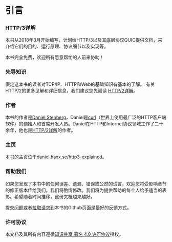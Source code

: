 # 引言
### HTTP/3详解

本书从2018年3月开始编写，计划给HTTP/3以及其底层协议QUIC提供文档，来介绍它们的目的、运行原理、协议细节以及实现等。

本书完全免费，欢迎所有愿意帮忙的人前来协助！

### 先导知识

假定这本书的读者对TCP/IP、HTTP和Web的基础知识有基本的了解。 有关HTTP/2的更多见解和详细信息，我们建议您先阅读
[HTTP/2详解](https://daniel.haxx.se/http2/)。

### 作者

本书的作者是[Daniel Stenberg](https://daniel.haxx.se)，Daniel是[curl](https://curl.haxx.se)（世界上使用最广泛的HTTP客户端软件）的创始人和首席开发人员。Daniel在HTTP和Internet协议领域工作了二十余年，他也是[HTTP/2详解](https://daniel.haxx.se/http2/)的作者。

### 主页

本书的主页位于[daniel.haxx.se/http3-explained](https://daniel.haxx.se/http3-explained/)。

### 帮助我们

如果您发现了本书中的任何误差、遗漏、错误或公然的谎言，欢迎您将受影响章节的修正版本传给我们，我们将酌情修改。我们将为提供帮助的每个人给予适当的表彰。希望随着时间推移，这份文档越来越好。

提交[问题](https://github.com/bagder/http3-explained/issues)或者[拉取请求](https://github.com/bagder/http3-explained/pulls)到本书的Github页面是最好的反馈方式。


### 许可协议

本文档及其所有内容遵循[知识共享 署名 4.0 许可协议](https://creativecommons.org/licenses/by/4.0/)授权。